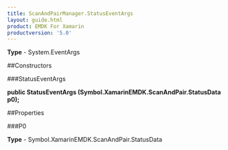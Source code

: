 ```yaml
---
title: ScanAndPairManager.StatusEventArgs
layout: guide.html
product: EMDK For Xamarin 
productversion: '5.0' 
---
```


    

**Type** - System.EventArgs

##Constructors

###StatusEventArgs

**public StatusEventArgs (Symbol.XamarinEMDK.ScanAndPair.StatusData p0);**


        

##Properties

###P0

        

**Type** - Symbol.XamarinEMDK.ScanAndPair.StatusData
